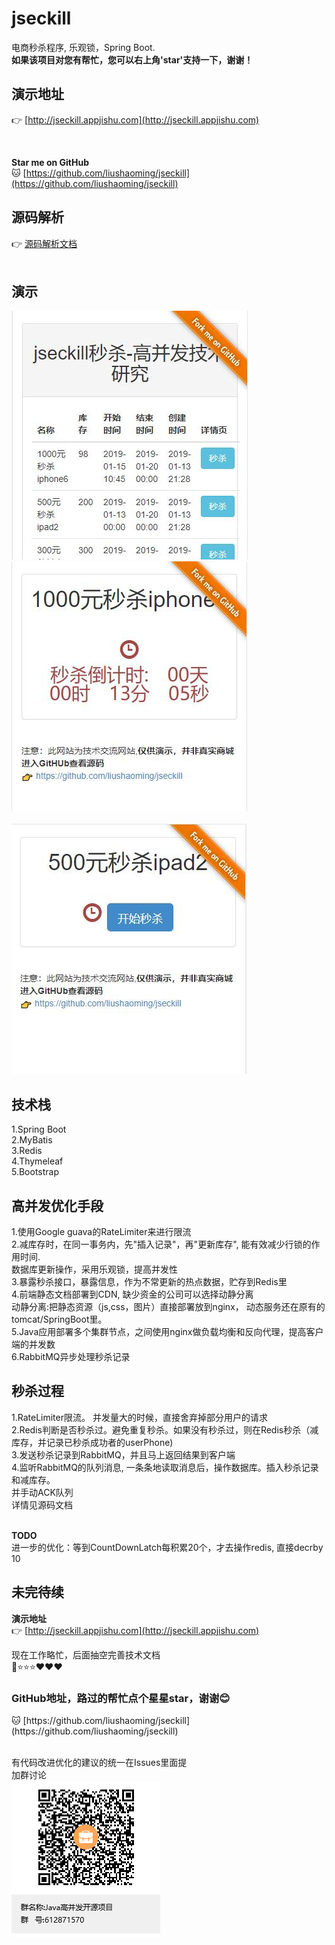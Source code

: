 # jseckill
电商秒杀程序, 乐观锁，Spring Boot.
<br/>
<b>如果该项目对您有帮忙，您可以右上角'star'支持一下，谢谢！</b>
<br/>
<h2>演示地址</h2>

👉 [http://jseckill.appjishu.com](http://jseckill.appjishu.com)

<br/>

**Star me on GitHub** <br/>
🐱 [https://github.com/liushaoming/jseckill](https://github.com/liushaoming/jseckill) 
<br/>  

## 源码解析             
👉 [源码解析文档](SOURCE-README.md)
<br/><br/>

## 演示
![](doc/image/demo-1.jpg)  &nbsp;&nbsp; ![](doc/image/demo-2.jpg) 
<br/>
<br/>
![](doc/image/demo-3.jpg)


## 技术栈
1.Spring Boot <br/>
2.MyBatis <br/>
3.Redis <br/>
4.Thymeleaf <br/>
5.Bootstrap <br/>

## 高并发优化手段
1.使用Google guava的RateLimiter来进行限流
<br/>
2.减库存时，在同一事务内，先"插入记录"，再"更新库存", 能有效减少行锁的作用时间.
<br/>
数据库更新操作，采用乐观锁，提高并发性 
<br/>
3.暴露秒杀接口，暴露信息，作为不常更新的热点数据，贮存到Redis里 
<br/>
4.前端静态文档部署到CDN, 缺少资金的公司可以选择动静分离 <br/>
动静分离:把静态资源（js,css，图片）直接部署放到nginx， 动态服务还在原有的tomcat/SpringBoot里。
<br/>
5.Java应用部署多个集群节点，之间使用nginx做负载均衡和反向代理，提高客户端的并发数
<br/>
6.RabbitMQ异步处理秒杀记录<br/>

## 秒杀过程
1.RateLimiter限流。 并发量大的时候，直接舍弃掉部分用户的请求 <br/>
2.Redis判断是否秒杀过。避免重复秒杀。如果没有秒杀过，则在Redis秒杀（减库存，并记录已秒杀成功者的userPhone) <br/>
3.发送秒杀记录到RabbitMQ，并且马上返回结果到客户端 <br/>
4.监听RabbitMQ的队列消息, 一条条地读取消息后，操作数据库。插入秒杀记录和减库存。 <br/>
并手动ACK队列 <br/>
详情见源码文档 <br/>

<br/>
<b>TODO</b> <br/>
进一步的优化：等到CountDownLatch每积累20个，才去操作redis, 直接decrby 10 

## 未完待续
<b>演示地址</b><br/>
👉 [http://jseckill.appjishu.com](http://jseckill.appjishu.com) <br/>

 现在工作略忙，后面抽空完善技术文档<br/>
📌⭐⭐⭐❤❤❤ <br/>
<h3><b>GitHub地址，路过的帮忙点个星星star，谢谢😊</b></h3>
🐱 [https://github.com/liushaoming/jseckill](https://github.com/liushaoming/jseckill) 
<br/>
<br/>

有代码改进优化的建议的统一在Issues里面提
<br/>
加群讨论 
<br/>
![](doc/image/group-qrcode.png)
